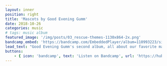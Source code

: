 ```yaml
---
layout: inner
position: right
title: 'Mascots by Good Evening Gumm'
date: 2018-10-26
categories: music
# tags: music album
featured_image: '/img/posts/03_rescue-themes-1130x864-2x.png'
bandcamp_embed: 'https://bandcamp.com/EmbeddedPlayer/album=110993223/size=large/bgcol=333333/linkcol=9a64ff/tracklist=false/track=3306231587/transparent=true/'
lead_text: "Good Evening Gumm's second album, all about our favorite mascots."
buttons:
    - { icon: 'bandcamp', text: 'Listen on Bandcamp', url: 'https://hubol.bandcamp.com/album/mascots' }
---
```

